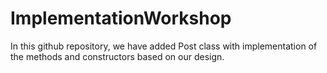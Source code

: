 # ImplementationWorkshop
In this github repository, we have added Post class with implementation of the methods and constructors based on our design. 

